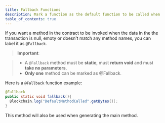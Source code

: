 ```yaml
---
title: Fallback Functions
description: Mark a function as the default function to be called when the data is null, empty, or doesn't match any method names.
table_of_contents: true
---
```


If you want a method in the contract to be invoked when the data in the the transaction is null, emoty or doesn't match any method names, you can label it as `@Fallback`.

> **Important**:
  
> - A `@Fallback` method must be **static**, must **return void** and must **take no parameters**.
> - **Only one** method can be marked as @Fallback.

Here is a `@Fallback` function example:

```java
@Fallback
public static void fallback(){
  Blockchain.log("DefaultMethodCalled".getBytes());
}
```

This method will also be used when generating the main method.
